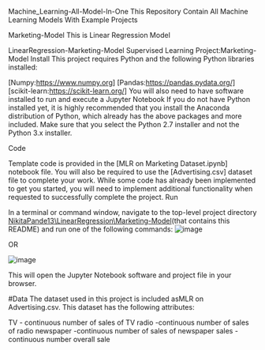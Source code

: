 Machine_Learning-All-Model-In-One
This Repository Contain All Machine Learning Models With Example Projects

Marketing-Model
This is Linear Regression Model

LinearRegression-Marketing-Model
Supervised Learning
Project:Marketing-Model
Install
This project requires Python and the following Python libraries installed:

[Numpy:https://www.numpy.org]
[Pandas:https://pandas.pydata.org/]
[scikit-learn:https://scikit-learn.org/]
You will also need to have software installed to run and execute a Jupyter Notebook
If you do not have Python installed yet, it is highly recommended that you install the Anaconda distribution of Python, which already has the above packages and more included. Make sure that you select the Python 2.7 installer and not the Python 3.x installer.

Code

Template code is provided in the [MLR on Marketing Dataset.ipynb] notebook file. You will also be required to use the [Advertising.csv] dataset file to complete your work. While some code has already been implemented to get you started, you will need to implement additional functionality when requested to successfully complete the project.
Run

In a terminal or command window, navigate to the top-level project directory [NikitaPande13\LinearRegression\Marketing-Model](https://github.com/NikitaPande13/Machine_Learning-All-Model-In-One/tree/main/LinearRegression/Marketing%20Model)(that contains this README) and run one of the following commands:
![image](https://user-images.githubusercontent.com/106645403/175766095-8425bcb4-d3d8-4cc6-8b25-77d375e4f840.png)

OR

![image](https://user-images.githubusercontent.com/106645403/175766106-cd5c8612-da18-4bd5-90a5-8d7db432a693.png)

This will open the Jupyter Notebook software and project file in your browser.

#Data The dataset used in this project is included asMLR on Advertising.csv. This dataset has the following attributes:

TV	- continuous number of sales of TV
radio	-continuous number of sales of radio
newspaper	-continuous number of sales of newspaper
sales -continuous number overall sale

